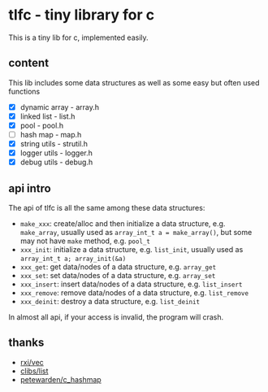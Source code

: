 # tlfc - tiny library for c

This is a tiny lib for c, implemented easily.

## content

This lib includes some data structures as well as some easy but often used functions

+ [x] dynamic array - array.h
+ [x] linked list   - list.h
+ [x] pool          - pool.h
+ [ ] hash map      - map.h
+ [x] string utils  - strutil.h
+ [x] logger utils  - logger.h
+ [x] debug utils   - debug.h

## api intro

The api of tlfc is all the same among these data structures:

+ `make_xxx`: create/alloc and then initialize a data structure, e.g. `make_array`, usually used as `array_int_t a = make_array()`, but some may not have `make` method, e.g. `pool_t`
+ `xxx_init`: initialize a data structure, e.g. `list_init`, usually used as `array_int_t a; array_init(&a)`
+ `xxx_get`: get data/nodes of a data structure, e.g. `array_get`
+ `xxx_set`: set data/nodes of a data structure, e.g. `array_set`
+ `xxx_insert`: insert data/nodes of a data structure, e.g. `list_insert`
+ `xxx_remove`: remove data/nodes of a data structure, e.g. `list_remove`
+ `xxx_deinit`: destroy a data structure, e.g. `list_deinit`

In almost all api, if your access is invalid, the program will crash.

## thanks

+ [rxi/vec](https://github.com/rxi/vec)
+ [clibs/list](https://github.com/clibs/list)
+ [petewarden/c_hashmap](https://github.com/petewarden/c_hashmap)